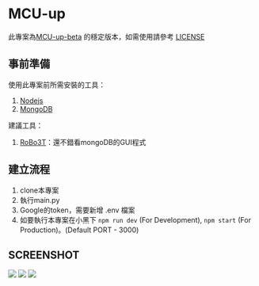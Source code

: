 MCU-up
===
此專案為[MCU-up-beta](https://github.com/mcuosc/MCU-up-beta) 的穩定版本，如需使用請參考 [LICENSE](https://github.com/mcuosc/MCU-up/blob/main/LICENSE)


## 事前準備

使用此專案前所需安裝的工具：
1. [Nodejs](https://nodejs.org/en/)
2. [MongoDB](https://www.mongodb.com)

建議工具：
1. [RoBo3T](https://robomongo.org/)：還不錯看mongoDB的GUI程式

建立流程
---

1. clone本專案
2. 執行main.py
3. Google的token，需要新增 .env 檔案
4. 如要執行本專案在小黑下 `npm run dev` (For Development), `npm start` (For Production)。(Default PORT - 3000)

## SCREENSHOT
![](img/1.JPG)
![](img/2.JPG)
![](img/3.JPG)
